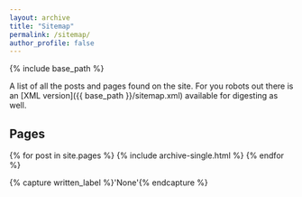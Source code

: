 ```yaml
---
layout: archive
title: "Sitemap"
permalink: /sitemap/
author_profile: false
---
```

<meta name="robots" content="noindex, nofollow">

{% include base_path %}

A list of all the posts and pages found on the site. For you robots out there is an [XML version]({{ base_path }}/sitemap.xml) available for digesting as well.

<h2>Pages</h2>
{% for post in site.pages %}
  {% include archive-single.html %}
{% endfor %}

{% capture written_label %}'None'{% endcapture %}
